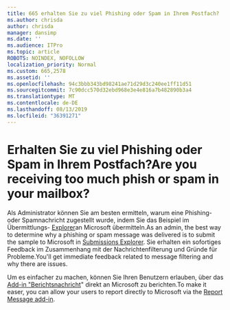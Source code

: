 ```yaml
---
title: 665 erhalten Sie zu viel Phishing oder Spam in Ihrem Postfach?
ms.author: chrisda
author: chrisda
manager: dansimp
ms.date: ''
ms.audience: ITPro
ms.topic: article
ROBOTS: NOINDEX, NOFOLLOW
localization_priority: Normal
ms.custom: 665,2578
ms.assetid: ''
ms.openlocfilehash: 94c3bbb343bd98241ae71d29d3c240ee1ff11d51
ms.sourcegitcommit: 7c90dcc570d32ebd968e3e4e816a7b482890b3a4
ms.translationtype: MT
ms.contentlocale: de-DE
ms.lasthandoff: 08/13/2019
ms.locfileid: "36391271"
---
```

# <a name="are-you-receiving-too-much-phish-or-spam-in-your-mailbox"></a><span data-ttu-id="d803d-102">Erhalten Sie zu viel Phishing oder Spam in Ihrem Postfach?</span><span class="sxs-lookup"><span data-stu-id="d803d-102">Are you receiving too much phish or spam in your mailbox?</span></span>

<span data-ttu-id="d803d-103">Als Administrator können Sie am besten ermitteln, warum eine Phishing-oder Spamnachricht zugestellt wurde, indem Sie das Beispiel im Übermittlungs- [Explorer](https://protection.office.com/reportsubmission)an Microsoft übermitteln.</span><span class="sxs-lookup"><span data-stu-id="d803d-103">As an admin, the best way to determine why a phishing or spam message was delivered is to submit the sample to Microsoft in [Submissions Explorer](https://protection.office.com/reportsubmission).</span></span> <span data-ttu-id="d803d-104">Sie erhalten ein sofortiges Feedback im Zusammenhang mit der Nachrichtenfilterung und Gründe für Probleme.</span><span class="sxs-lookup"><span data-stu-id="d803d-104">You'll get immediate feedback related to message filtering and why there are issues.</span></span>

<span data-ttu-id="d803d-105">Um es einfacher zu machen, können Sie Ihren Benutzern erlauben, über das [Add-in "Berichtsnachricht](https://appsource.microsoft.com/product/office/WA104381180?src=office&tab=Overview)" direkt an Microsoft zu berichten.</span><span class="sxs-lookup"><span data-stu-id="d803d-105">To make it easer, you can allow your users to report directly to Microsoft via the [Report Message add-in](https://appsource.microsoft.com/product/office/WA104381180?src=office&tab=Overview).</span></span>
